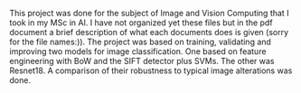 This project was done for the subject of Image and Vision Computing that I took in my MSc in AI. I have not organized yet these files but in the pdf document a brief description of what each documents does is given (sorry for the file names:)). The project was based on training, validating and improving two models for image classification. One based on feature engineering with BoW and the SIFT detector plus SVMs. The other was Resnet18. A comparison of their robustness to typical image alterations was done.  
